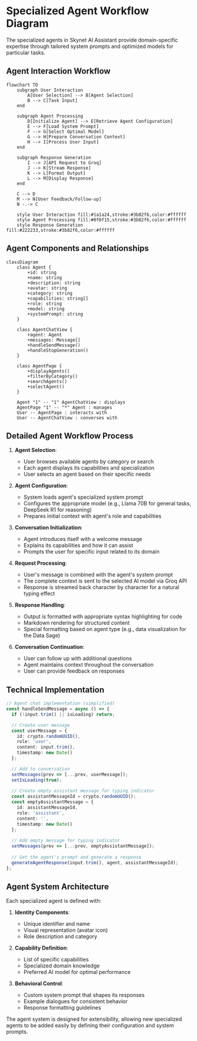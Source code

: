 # Specialized Agent Workflow Diagram

The specialized agents in Skynet AI Assistant provide domain-specific expertise through tailored system prompts and optimized models for particular tasks.

## Agent Interaction Workflow

```mermaid
flowchart TD
    subgraph User Interaction
        A[User Selection] --> B[Agent Selection]
        B --> C[Task Input]
    end

    subgraph Agent Processing
        D[Initialize Agent] --> E[Retrieve Agent Configuration]
        E --> F[Load System Prompt]
        F --> G[Select Optimal Model]
        G --> H[Prepare Conversation Context]
        H --> I[Process User Input]
    end

    subgraph Response Generation
        I --> J[API Request to Groq]
        J --> K[Stream Response]
        K --> L[Format Output]
        L --> M[Display Response]
    end

    C --> D
    M --> N[User Feedback/Follow-up]
    N -.-> C

    style User Interaction fill:#1a1a24,stroke:#3b82f6,color:#ffffff
    style Agent Processing fill:#0f0f15,stroke:#3b82f6,color:#ffffff
    style Response Generation fill:#222233,stroke:#3b82f6,color:#ffffff
```

## Agent Components and Relationships

```mermaid
classDiagram
    class Agent {
        +id: string
        +name: string
        +description: string
        +avatar: string
        +category: string
        +capabilities: string[]
        +role: string
        +model: string
        +systemPrompt: string
    }
    
    class AgentChatView {
        +agent: Agent
        +messages: Message[]
        +handleSendMessage()
        +handleStopGeneration()
    }
    
    class AgentPage {
        +displayAgents()
        +filterByCategory()
        +searchAgents()
        +selectAgent()
    }
    
    Agent "1" -- "1" AgentChatView : displays
    AgentPage "1" -- "*" Agent : manages
    User -- AgentPage : interacts with
    User -- AgentChatView : converses with
```

## Detailed Agent Workflow Process

1. **Agent Selection**:
   - User browses available agents by category or search
   - Each agent displays its capabilities and specialization
   - User selects an agent based on their specific needs

2. **Agent Configuration**:
   - System loads agent's specialized system prompt
   - Configures the appropriate model (e.g., Llama 70B for general tasks, DeepSeek R1 for reasoning)
   - Prepares initial context with agent's role and capabilities

3. **Conversation Initialization**:
   - Agent introduces itself with a welcome message
   - Explains its capabilities and how it can assist
   - Prompts the user for specific input related to its domain

4. **Request Processing**:
   - User's message is combined with the agent's system prompt
   - The complete context is sent to the selected AI model via Groq API
   - Response is streamed back character by character for a natural typing effect

5. **Response Handling**:
   - Output is formatted with appropriate syntax highlighting for code
   - Markdown rendering for structured content
   - Special formatting based on agent type (e.g., data visualization for the Data Sage)

6. **Conversation Continuation**:
   - User can follow up with additional questions
   - Agent maintains context throughout the conversation
   - User can provide feedback on responses

## Technical Implementation

```typescript
// Agent chat implementation (simplified)
const handleSendMessage = async () => {
  if (!input.trim() || isLoading) return;

  // Create user message
  const userMessage = {
    id: crypto.randomUUID(),
    role: 'user',
    content: input.trim(),
    timestamp: new Date()
  };

  // Add to conversation
  setMessages(prev => [...prev, userMessage]);
  setIsLoading(true);
  
  // Create empty assistant message for typing indicator
  const assistantMessageId = crypto.randomUUID();
  const emptyAssistantMessage = {
    id: assistantMessageId,
    role: 'assistant',
    content: '',
    timestamp: new Date()
  };
  
  // Add empty message for typing indicator
  setMessages(prev => [...prev, emptyAssistantMessage]);
  
  // Get the agent's prompt and generate a response
  generateAgentResponse(input.trim(), agent, assistantMessageId);
};
```

## Agent System Architecture

Each specialized agent is defined with:

1. **Identity Components**:
   - Unique identifier and name
   - Visual representation (avatar icon)
   - Role description and category

2. **Capability Definition**:
   - List of specific capabilities
   - Specialized domain knowledge
   - Preferred AI model for optimal performance

3. **Behavioral Control**:
   - Custom system prompt that shapes its responses
   - Example dialogues for consistent behavior
   - Response formatting guidelines

The agent system is designed for extensibility, allowing new specialized agents to be added easily by defining their configuration and system prompts.
